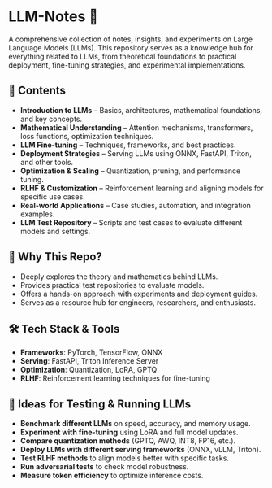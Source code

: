 # LLM-Notes 🚀

A comprehensive collection of notes, insights, and experiments on Large Language Models (LLMs). This repository serves as a knowledge hub for everything related to LLMs, from theoretical foundations to practical deployment, fine-tuning strategies, and experimental implementations.

## 📌 Contents

- **Introduction to LLMs** – Basics, architectures, mathematical foundations, and key concepts.
- **Mathematical Understanding** – Attention mechanisms, transformers, loss functions, optimization techniques.
- **LLM Fine-tuning** – Techniques, frameworks, and best practices.
- **Deployment Strategies** – Serving LLMs using ONNX, FastAPI, Triton, and other tools.
- **Optimization & Scaling** – Quantization, pruning, and performance tuning.
- **RLHF & Customization** – Reinforcement learning and aligning models for specific use cases.
- **Real-world Applications** – Case studies, automation, and integration examples.
- **LLM Test Repository** – Scripts and test cases to evaluate different models and settings.

## 🚀 Why This Repo?

- Deeply explores the theory and mathematics behind LLMs.
- Provides practical test repositories to evaluate models.
- Offers a hands-on approach with experiments and deployment guides.
- Serves as a resource hub for engineers, researchers, and enthusiasts.

## 🛠 Tech Stack & Tools

- **Frameworks**: PyTorch, TensorFlow, ONNX
- **Serving**: FastAPI, Triton Inference Server
- **Optimization**: Quantization, LoRA, GPTQ
- **RLHF**: Reinforcement learning techniques for fine-tuning

## 🧪 Ideas for Testing & Running LLMs

- **Benchmark different LLMs** on speed, accuracy, and memory usage.
- **Experiment with fine-tuning** using LoRA and full model updates.
- **Compare quantization methods** (GPTQ, AWQ, INT8, FP16, etc.).
- **Deploy LLMs with different serving frameworks** (ONNX, vLLM, Triton).
- **Test RLHF methods** to align models better with specific tasks.
- **Run adversarial tests** to check model robustness.
- **Measure token efficiency** to optimize inference costs.

